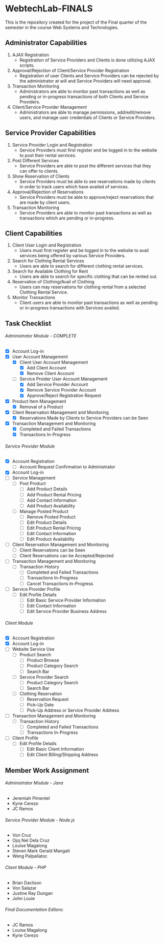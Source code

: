 # WebtechLab-FINALS
This is the repository created for the project of the Final quarter of the semester in the course Web Systems and Technologies.
## Administrator Capabilities
1. AJAX Registration
   - Registration of Service Providers and Clients is done utilizing AJAX scripts.
2. Approval/Rejection of Client/Service Provider Registration
   - Registration of user Clients and Service Providers can be rejected by the administrator at will and Service Providers will need approval.
3. Transaction Monitoring
   - Administrators are able to monitor past transactions as well as pending or in-progress transactions of both Clients and Service Providers.
4. Client/Service Provider Management
   - Administrators are able to manage permissions, add/edit/remove users, and manage user credentials of Clients or Service Providers.
## Service Provider Capabilities
1. Service Provider Login and Registration
   - Service Providers must first register and be logged in to the website to post their rental services.
2. Post Different Services
   - Service Providers are able to post the different services that they can offer to clients.
3. Show Reservation of Clients
   - Service Providers must be able to see reservations made by clients in order to track users which have availed of services.
4. Approval/Rejection of Reservations
   - Service Providers must be able to approve/reject reservations that are made by client users.
5. Transaction Monitoring
   - Service Providers are able to monitor past transactions as well as transactions which are pending or in-progress.
## Client Capabilities
1. Client User Login and Registration
   - Users must first register and be logged in to the website to avail services being offered by various Service Providers.
2. Search for Clothing Rental Services
   - Users are able to search for different clothing rental services.
3. Search for Available Clothing for Rent
   - Users are able to search for specific clothing that can be rented out.
4. Reservation of Clothing/Avail of Clothing
   - Users can may reservations for clothing rental from a selected Clothing Rental Service.
5. Monitor Transactions
   - Client users are able to monitor past transactions as well as pending or in-progress transactions with Services availed.

## Task Checklist
###### Administrator Module - COMPLETE
- [X] Account Log-in
- [X] User Account Management
   - [X] Client User Account Management
      - [X] Add Client Account
      - [X] Remove Client Account
   - [ ] Service Proider User Account Management
      - [X] Add Service Provider Account
      - [X] Remove Service Provider Account
      - [X] Approve/Reject Registration Request
- [X] Product Item Management
   - [X] Removal of a Product
- [X] Client Reservation Management and Monitoring
   - [X] Reservations Made by Clients to Service Providers can be Seen
- [X] Transaction Management and Monitoring
   - [X] Completed and Failed Transactions
   - [X] Transactions In-Progress
###### Service Provider Module
- [X] Account Registration
   - [ ] Account Request Confirmation to Administrator
- [X] Account Log-in
- [ ] Service Management
   - [ ] Post Product
      - [ ] Add Product Details
      - [ ] Add Product Rental Pricing
      - [ ] Add Contact Information
      - [ ] Add Product Availability
   - [ ] Manage Posted Product
      - [ ] Remove Posted Product
      - [ ] Edit Product Details
      - [ ] Edit Product Rental Pricing
      - [ ] Edit Contact Information
      - [ ] Edit Product Availability
- [ ] Client Reservation Management and Monitoring
   - [ ] Client Reservations can be Seen
   - [ ] Client Reservations can be Accepted/Rejected
- [ ] Transaction Management and Monitoring
   - [ ] Transaction History
      - [ ] Completed and Failed Transactions
      - [ ] Transactions In-Progress
      - [ ] Cancel Transactions In-Progress
- [ ] Service Provider Profile
   - [ ] Edit Profile Details
      - [ ] Edit Basic Service Provider Information
      - [ ] Edit Contact Information
      - [ ] Edit Service Provider Business Address
###### Client Module
- [X] Account Registration
- [X] Account Log-in
- [ ] Website Service Use
   - [ ] Product Search
      - [ ] Product Browse
      - [ ] Product Category Search
      - [ ] Search Bar
   - [ ] Service Provider Search
      - [ ] Product Category Search
      - [ ] Search Bar
   - [ ] Clothing Reservation
      - [ ] Reservation Request
      - [ ] Pick-Up Date
      - [ ] Pick-Up Address or Service Provider Address
- [ ] Transaction Management and Monitoring
   - [ ] Transaction History
      - [ ] Completed and Failed Transactions
      - [ ] Transactions In-Progress
- [ ] Client Profile
   - [ ] Edit Profile Details
      - [ ] Edit Basic Client Information
      - [ ] Edit Client Billing/Shipping Address

## Member Work Assignment
###### Administrator Module - Java
  - Jeremiah Pimentel
  - Kyrie Cerezo
  - JC Ramos
###### Service Provider Module - Node.js
  - Von Cruz
  - Ojoj Nel Dela Cruz
  - Louise Magalong
  - Steven Mark Gerald Mangati
  - Weng Palpallatoc

###### Client Module - PHP
  - Brian Daclison
  - Von Salazar
  - Justine Ray Dungan
  - John Louie

###### Final Documentation Editors:
  - JC Ramos
  - Louise Magalong
  - Kyrie Cerezo
